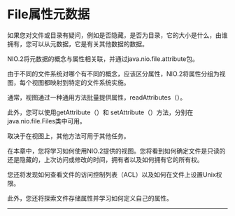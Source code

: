 # File属性元数据


如果您对文件或目录有疑问，例如是否隐藏，是否为目录，它的大小是什么，由谁拥有，您可以从元数据，它是有关其他数据的数据。

NIO.2将元数据的概念与属性相关联，并通过java.nio.file.attribute包。

由于不同的文件系统对哪个有不同的概念，应该区分属性，NIO.2将属性分组为视图，每个视图都映射到特定的文件系统实施。

通常，视图通过一种通用方法批量提供属性，readAttributes（）。

此外，您可以使用getAttribute（）和 setAttribute（）方法，分别在java.nio.file.Files类中可用。

取决于在视图上，其他方法可用于其他任务。

在本章中，您将学习如何使用NIO.2提供的视图。您将看到如何确定文件是只读的还是隐藏的，上次访问或修改的时间，拥有者以及如何拥有它的所有权。

您还将发现如何查看文件的访问控制列表（ACL）以及如何在文件上设置Unix权限。

此外，您还将探索文件存储属性并学习如何定义自己的属性。

----
